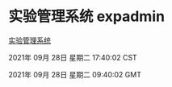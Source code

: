 # 实验管理系统 expadmin
[实验管理系统](http://59.174.27.76:56808/expadmin-782313d2-e1b1-4ea7-932e-3a55e6a1a4d0/)

2021年 09月 28日 星期二 17:40:02 CST

2021年 09月 28日 星期二 09:40:02 GMT

